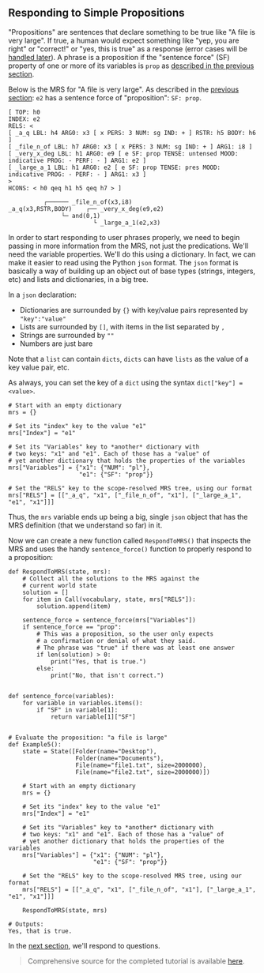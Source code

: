## Responding to Simple Propositions
"Propositions" are sentences that declare something to be true like "A file is very large". If true, a human would expect something like "yep, you are right" or "correct!" or "yes, this is true" as a response (error cases will be [handled later](devhowtoChoosingWhichFailure)). A phrase is a proposition if the "sentence force" (SF) property of one or more of its variables is `prop` as [described in the previous section](devhowtoSentenceForce).

Below is the MRS for "A file is very large". As described in the [previous section](devhowtoSentenceForce): `e2` has a sentence force of "proposition": `SF: prop`.
~~~
[ TOP: h0
INDEX: e2
RELS: < 
[ _a_q LBL: h4 ARG0: x3 [ x PERS: 3 NUM: sg IND: + ] RSTR: h5 BODY: h6 ]
[ _file_n_of LBL: h7 ARG0: x3 [ x PERS: 3 NUM: sg IND: + ] ARG1: i8 ]
[ _very_x_deg LBL: h1 ARG0: e9 [ e SF: prop TENSE: untensed MOOD: indicative PROG: - PERF: - ] ARG1: e2 ]
[ _large_a_1 LBL: h1 ARG0: e2 [ e SF: prop TENSE: pres MOOD: indicative PROG: - PERF: - ] ARG1: x3 ]
>
HCONS: < h0 qeq h1 h5 qeq h7 > ]

          ┌────── _file_n_of(x3,i8)
_a_q(x3,RSTR,BODY)    ┌── _very_x_deg(e9,e2)
               └─ and(0,1)
                        └ _large_a_1(e2,x3)
~~~

In order to start responding to user phrases properly, we need to begin passing in more information from the MRS, not just the predications.  We'll need the variable properties. We'll do this using a dictionary. In fact, we can make it easier to read using the Python `json` format. The `json` format is basically a way of building up an object out of base types (strings, integers, etc) and lists and dictionaries, in a big tree. 

In a `json` declaration:
- Dictionaries are surrounded by `{}` with key/value pairs represented by `"key":"value"`
- Lists are surrounded by `[]`, with items in the list separated by `,`
- Strings are surrounded by `""`
- Numbers are just bare

Note that a `list` can contain `dicts`, `dicts` can have `lists` as the value of a key value pair, etc.

As always, you can set the key of a `dict` using the syntax `dict["key"] = <value>`. 

~~~
# Start with an empty dictionary
mrs = {}

# Set its "index" key to the value "e1"
mrs["Index"] = "e1"

# Set its "Variables" key to *another* dictionary with 
# two keys: "x1" and "e1". Each of those has a "value" of 
# yet another dictionary that holds the properties of the variables
mrs["Variables"] = {"x1": {"NUM": "pl"},
                    "e1": {"SF": "prop"}}
                    
# Set the "RELS" key to the scope-resolved MRS tree, using our format
mrs["RELS"] = [["_a_q", "x1", ["_file_n_of", "x1"], ["_large_a_1", "e1", "x1"]]]
~~~
Thus, the `mrs` variable ends up being a big, single `json` object that has the MRS definition (that we understand so far) in it.

Now we can create a new function called `RespondToMRS()` that inspects the MRS and uses the handy `sentence_force()` function to properly respond to a proposition:

~~~
def RespondToMRS(state, mrs):
    # Collect all the solutions to the MRS against the
    # current world state
    solution = []
    for item in Call(vocabulary, state, mrs["RELS"]):
        solution.append(item)
    
    sentence_force = sentence_force(mrs["Variables"])
    if sentence_force == "prop":
        # This was a proposition, so the user only expects
        # a confirmation or denial of what they said.
        # The phrase was "true" if there was at least one answer
        if len(solution) > 0:
            print("Yes, that is true.")
        else:
            print("No, that isn't correct.")
            
            
def sentence_force(variables):
    for variable in variables.items():
        if "SF" in variable[1]:
            return variable[1]["SF"]
            
            
# Evaluate the proposition: "a file is large"
def Example5():
    state = State([Folder(name="Desktop"),
                   Folder(name="Documents"),
                   File(name="file1.txt", size=2000000),
                   File(name="file2.txt", size=2000000)])

    # Start with an empty dictionary
    mrs = {}
    
    # Set its "index" key to the value "e1"
    mrs["Index"] = "e1"
    
    # Set its "Variables" key to *another* dictionary with 
    # two keys: "x1" and "e1". Each of those has a "value" of 
    # yet another dictionary that holds the properties of the variables
    mrs["Variables"] = {"x1": {"NUM": "pl"},
                        "e1": {"SF": "prop"}}
                        
    # Set the "RELS" key to the scope-resolved MRS tree, using our format
    mrs["RELS"] = [["_a_q", "x1", ["_file_n_of", "x1"], ["_large_a_1", "e1", "x1"]]]

    RespondToMRS(state, mrs)

# Outputs:
Yes, that is true.
~~~

In the [next section](devhowtoSimpleQuestions), we'll respond to questions.

> Comprehensive source for the completed tutorial is available [here](https://github.com/EricZinda/Perplexity).
